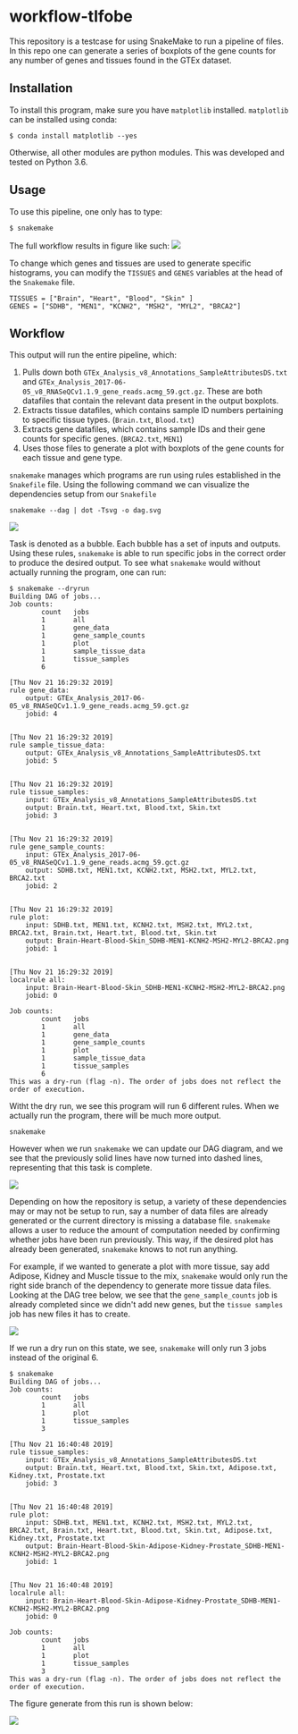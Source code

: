 # workflow-tlfobe

This repository is a testcase for using SnakeMake to run a pipeline of files. In this repo one can generate a series of boxplots of the gene counts for any number of genes and tissues found in the GTEx dataset.

## Installation

To install this program, make sure you have `matplotlib` installed. `matplotlib` can be installed using conda:

```
$ conda install matplotlib --yes
```

Otherwise, all other modules are python modules. This was developed and tested on Python 3.6.

## Usage

To use this pipeline, one only has to type:
```
$ snakemake
```

The full workflow results in figure like such: 
<img src="images/Brain-Heart-Blood-Skin_SDHB-MEN1-KCNH2-MSH2-MYL2-RCA2.png">

To change which genes and tissues are used to generate specific histograms, you can modify the `TISSUES` and `GENES` variables at the head of the `Snakemake` file.

```
TISSUES = ["Brain", "Heart", "Blood", "Skin" ]
GENES = ["SDHB", "MEN1", "KCNH2", "MSH2", "MYL2", "BRCA2"]
```

## Workflow

This output will run the entire pipeline, which:
1. Pulls down both `GTEx_Analysis_v8_Annotations_SampleAttributesDS.txt` and `GTEx_Analysis_2017-06-05_v8_RNASeQCv1.1.9_gene_reads.acmg_59.gct.gz`. These are both datafiles that contain the relevant data present in the output boxplots.
2. Extracts tissue datafiles, which contains sample ID numbers pertaining to specific tissue types. (`Brain.txt`, `Blood.txt`)
3. Extracts gene datafiles, which contains sample IDs and their gene counts for specific genes. (`BRCA2.txt`, `MEN1`)
4. Uses those files to generate a plot with boxplots of the gene counts for each tissue and gene type.

`snakemake` manages which programs are run using rules established in the `Snakefile` file. Using the following command we can visualize the dependencies setup from our `Snakefile`

```
snakemake --dag | dot -Tsvg -o dag.svg
```

<img src="images/start_dag.svg">

Task is denoted as a bubble. Each bubble has a set of inputs and outputs. Using these rules, `snakemake` is able to run specific jobs in the correct order to produce the desired output. To see what `snakemake` would without actually running the program, one can run:
```
$ snakemake --dryrun
Building DAG of jobs...
Job counts:
        count   jobs
        1       all
        1       gene_data
        1       gene_sample_counts
        1       plot
        1       sample_tissue_data
        1       tissue_samples
        6

[Thu Nov 21 16:29:32 2019]
rule gene_data:
    output: GTEx_Analysis_2017-06-05_v8_RNASeQCv1.1.9_gene_reads.acmg_59.gct.gz
    jobid: 4


[Thu Nov 21 16:29:32 2019]
rule sample_tissue_data:
    output: GTEx_Analysis_v8_Annotations_SampleAttributesDS.txt
    jobid: 5


[Thu Nov 21 16:29:32 2019]
rule tissue_samples:
    input: GTEx_Analysis_v8_Annotations_SampleAttributesDS.txt
    output: Brain.txt, Heart.txt, Blood.txt, Skin.txt
    jobid: 3


[Thu Nov 21 16:29:32 2019]
rule gene_sample_counts:
    input: GTEx_Analysis_2017-06-05_v8_RNASeQCv1.1.9_gene_reads.acmg_59.gct.gz
    output: SDHB.txt, MEN1.txt, KCNH2.txt, MSH2.txt, MYL2.txt, BRCA2.txt
    jobid: 2


[Thu Nov 21 16:29:32 2019]
rule plot:
    input: SDHB.txt, MEN1.txt, KCNH2.txt, MSH2.txt, MYL2.txt, BRCA2.txt, Brain.txt, Heart.txt, Blood.txt, Skin.txt
    output: Brain-Heart-Blood-Skin_SDHB-MEN1-KCNH2-MSH2-MYL2-BRCA2.png
    jobid: 1


[Thu Nov 21 16:29:32 2019]
localrule all:
    input: Brain-Heart-Blood-Skin_SDHB-MEN1-KCNH2-MSH2-MYL2-BRCA2.png
    jobid: 0

Job counts:
        count   jobs
        1       all
        1       gene_data
        1       gene_sample_counts
        1       plot
        1       sample_tissue_data
        1       tissue_samples
        6
This was a dry-run (flag -n). The order of jobs does not reflect the order of execution.
```

Witht the dry run, we see this program will run 6 different rules. When we actually run the program, there will be much more output.

```
snakemake
```
However when we run `snakemake` we can update our DAG diagram, and we see that the previously solid lines have now turned into dashed lines, representing that this task is complete.

<img src="images/finished_dag.svg">

Depending on how the repository is setup, a variety of these dependencies may or may not be setup to run, say a number of data files are already generated or the current directory is missing a database file. `snakemake` allows a user to reduce the amount of computation needed by confirming whether jobs have been run previously. This way, if the desired plot has already been generated, `snakemake` knows to not run anything.

For example, if we wanted to generate a plot with more tissue, say add Adipose, Kidney and Muscle tissue to the mix, `snakemake` would only run the right side branch of the dependency to generate more tissue data files. Looking at the DAG tree below, we see that the `gene_sample_counts` job is already completed since we didn't add new genes, but the `tissue samples` job has new files it has to create.

<img src="images/partial_dag.svg">


If we run a dry run on this state, we see, `snakemake` will only run 3 jobs instead of the original 6.

```
$ snakemake
Building DAG of jobs...
Job counts:
        count   jobs
        1       all
        1       plot
        1       tissue_samples
        3

[Thu Nov 21 16:40:48 2019]
rule tissue_samples:
    input: GTEx_Analysis_v8_Annotations_SampleAttributesDS.txt
    output: Brain.txt, Heart.txt, Blood.txt, Skin.txt, Adipose.txt, Kidney.txt, Prostate.txt
    jobid: 3


[Thu Nov 21 16:40:48 2019]
rule plot:
    input: SDHB.txt, MEN1.txt, KCNH2.txt, MSH2.txt, MYL2.txt, BRCA2.txt, Brain.txt, Heart.txt, Blood.txt, Skin.txt, Adipose.txt, Kidney.txt, Prostate.txt
    output: Brain-Heart-Blood-Skin-Adipose-Kidney-Prostate_SDHB-MEN1-KCNH2-MSH2-MYL2-BRCA2.png
    jobid: 1


[Thu Nov 21 16:40:48 2019]
localrule all:
    input: Brain-Heart-Blood-Skin-Adipose-Kidney-Prostate_SDHB-MEN1-KCNH2-MSH2-MYL2-BRCA2.png
    jobid: 0

Job counts:
        count   jobs
        1       all
        1       plot
        1       tissue_samples
        3
This was a dry-run (flag -n). The order of jobs does not reflect the order of execution.
```

The figure generate from this run is shown below:

<img src="images/Brain-Heart-Blood-Skin-Muscle-Kidney-Prostate_SDHB-MEN1-KCNH2-MSH2-MYL2-BRCA2.png">

